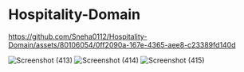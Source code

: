 # Hospitality-Domain

https://github.com/Sneha0112/Hospitality-Domain/assets/80106054/0ff2090a-167e-4365-aee8-c23389fd140d

![Screenshot (413)](https://github.com/Sneha0112/Hospitality-Domain/assets/80106054/34096bb0-5a4e-4bdd-9111-9104badeba9a)
![Screenshot (414)](https://github.com/Sneha0112/Hospitality-Domain/assets/80106054/015173b5-1895-44f6-8cc4-aaab0c52f58f)
![Screenshot (415)](https://github.com/Sneha0112/Hospitality-Domain/assets/80106054/ede48354-e387-4de5-a3fd-1b1ed27ca8fc)
